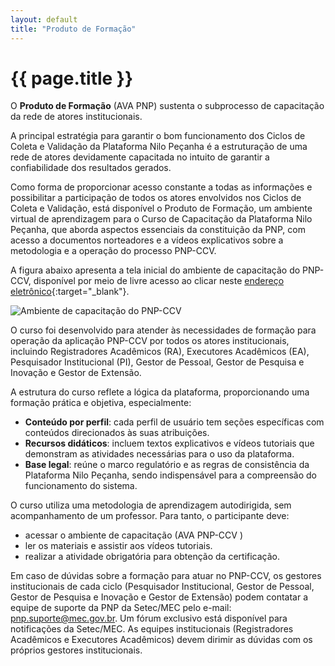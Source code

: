 ```yaml
---
layout: default
title: "Produto de Formação"
---
```


<!-- Parte de Navegação

Veja qual é a o nome da próxima página e da anterior e adicione abaixo no formato:

[Anterior: Nome da páginas](/documentacao/caminho_do_arquivo)
[Próximo: Nome da páginas »](/documentacao/caminho_do_arquivo) 
-->

# {{ page.title }}

O __Produto de Formação__ (AVA PNP) sustenta o subprocesso de capacitação da rede de atores institucionais.

A principal estratégia para garantir o bom funcionamento dos Ciclos de Coleta e Validação da Plataforma Nilo Peçanha é a estruturação de uma rede de atores devidamente capacitada no intuito de garantir a confiabilidade dos resultados gerados.

Como forma de proporcionar acesso constante a todas as informações e possibilitar a participação de todos os atores envolvidos nos Ciclos de Coleta e Validação, está disponível o Produto de Formação, um ambiente virtual de aprendizagem para o Curso de Capacitação da Plataforma Nilo Peçanha, que aborda aspectos essenciais da constituição da PNP, com acesso a documentos norteadores e a vídeos explicativos sobre a metodologia e a operação do processo PNP-CCV.

A figura abaixo apresenta a tela inicial do ambiente de capacitação do PNP-CCV, disponível por meio de livre acesso ao clicar neste [endereço eletrônico](https://aberto.ava.ifrn.edu.br/course/search.php?areaids=core_course-course&q=Ambiente+de+Capacita%C3%A7%C3%A3o+PNP "Ambiente de Capacitação PNP-CCV"){:target="_blank"}.

![Ambiente de capacitação do PNP-CCV](/assets/img/docs/ccv_produto_de_formacao_01.png "Ambiente de capacitação do PNP-CCV")

O curso foi desenvolvido para atender às necessidades de formação para operação da aplicação PNP-CCV por todos os atores institucionais, incluindo Registradores Acadêmicos (RA), Executores Acadêmicos (EA), Pesquisador Institucional (PI), Gestor de Pessoal, Gestor de Pesquisa e Inovação e Gestor de Extensão.

A estrutura do curso reflete a lógica da plataforma, proporcionando uma formação prática e objetiva, especialmente:

* __Conteúdo por perfil__: cada perfil de usuário tem seções específicas com conteúdos direcionados às suas atribuições.
* __Recursos didáticos__: incluem textos explicativos e vídeos tutoriais que demonstram as atividades necessárias para o uso da plataforma.
* __Base legal__: reúne o marco regulatório e as regras de consistência da Plataforma Nilo Peçanha, sendo indispensável para a compreensão do funcionamento do sistema.

O curso utiliza uma metodologia de aprendizagem autodirigida, sem acompanhamento de um professor. Para tanto, o participante deve:

* acessar o ambiente de capacitação (AVA PNP-CCV )
* ler os materiais e assistir aos vídeos tutoriais.
* realizar a atividade obrigatória para obtenção da certificação.

Em caso de dúvidas sobre a formação para atuar no PNP-CCV, os gestores institucionais de cada ciclo (Pesquisador Institucional, Gestor de Pessoal, Gestor de Pesquisa e Inovação e Gestor de Extensão) podem contatar a equipe de suporte da PNP da Setec/MEC pelo e-mail: [pnp.suporte@mec.gov.br](mailto:pnp.suporte@mec.gov.br). Um fórum exclusivo está disponível para notificações da Setec/MEC. As equipes institucionais (Registradores Acadêmicos e Executores Acadêmicos) devem dirimir as dúvidas com os próprios gestores institucionais.